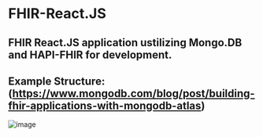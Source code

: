 # FHIR-React.JS

## FHIR React.JS application ustilizing Mongo.DB and HAPI-FHIR for development.

## Example Structure: (https://www.mongodb.com/blog/post/building-fhir-applications-with-mongodb-atlas)

![image](https://user-images.githubusercontent.com/6289940/199087812-95cdd7bc-f7ac-43ae-94c2-818dc9c98137.png)
